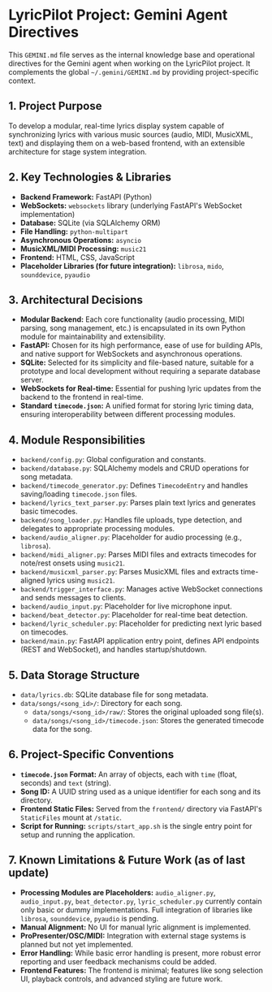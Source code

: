 # LyricPilot Project: Gemini Agent Directives

This `GEMINI.md` file serves as the internal knowledge base and operational directives for the Gemini agent when working on the LyricPilot project. It complements the global `~/.gemini/GEMINI.md` by providing project-specific context.

## 1. Project Purpose

To develop a modular, real-time lyrics display system capable of synchronizing lyrics with various music sources (audio, MIDI, MusicXML, text) and displaying them on a web-based frontend, with an extensible architecture for stage system integration.

## 2. Key Technologies & Libraries

-   **Backend Framework:** FastAPI (Python)
-   **WebSockets:** `websockets` library (underlying FastAPI's WebSocket implementation)
-   **Database:** SQLite (via SQLAlchemy ORM)
-   **File Handling:** `python-multipart`
-   **Asynchronous Operations:** `asyncio`
-   **MusicXML/MIDI Processing:** `music21`
-   **Frontend:** HTML, CSS, JavaScript
-   **Placeholder Libraries (for future integration):** `librosa`, `mido`, `sounddevice`, `pyaudio`

## 3. Architectural Decisions

-   **Modular Backend:** Each core functionality (audio processing, MIDI parsing, song management, etc.) is encapsulated in its own Python module for maintainability and extensibility.
-   **FastAPI:** Chosen for its high performance, ease of use for building APIs, and native support for WebSockets and asynchronous operations.
-   **SQLite:** Selected for its simplicity and file-based nature, suitable for a prototype and local development without requiring a separate database server.
-   **WebSockets for Real-time:** Essential for pushing lyric updates from the backend to the frontend in real-time.
-   **Standard `timecode.json`:** A unified format for storing lyric timing data, ensuring interoperability between different processing modules.

## 4. Module Responsibilities

-   `backend/config.py`: Global configuration and constants.
-   `backend/database.py`: SQLAlchemy models and CRUD operations for song metadata.
-   `backend/timecode_generator.py`: Defines `TimecodeEntry` and handles saving/loading `timecode.json` files.
-   `backend/lyrics_text_parser.py`: Parses plain text lyrics and generates basic timecodes.
-   `backend/song_loader.py`: Handles file uploads, type detection, and delegates to appropriate processing modules.
-   `backend/audio_aligner.py`: Placeholder for audio processing (e.g., `librosa`).
-   `backend/midi_aligner.py`: Parses MIDI files and extracts timecodes for note/rest onsets using `music21`.
-   `backend/musicxml_parser.py`: Parses MusicXML files and extracts time-aligned lyrics using `music21`.
-   `backend/trigger_interface.py`: Manages active WebSocket connections and sends messages to clients.
-   `backend/audio_input.py`: Placeholder for live microphone input.
-   `backend/beat_detector.py`: Placeholder for real-time beat detection.
-   `backend/lyric_scheduler.py`: Placeholder for predicting next lyric based on timecodes.
-   `backend/main.py`: FastAPI application entry point, defines API endpoints (REST and WebSocket), and handles startup/shutdown.

## 5. Data Storage Structure

-   `data/lyrics.db`: SQLite database file for song metadata.
-   `data/songs/<song_id>/`: Directory for each song.
    -   `data/songs/<song_id>/raw/`: Stores the original uploaded song file(s).
    -   `data/songs/<song_id>/timecode.json`: Stores the generated timecode data for the song.

## 6. Project-Specific Conventions

-   **`timecode.json` Format:** An array of objects, each with `time` (float, seconds) and `text` (string).
-   **Song ID:** A UUID string used as a unique identifier for each song and its directory.
-   **Frontend Static Files:** Served from the `frontend/` directory via FastAPI's `StaticFiles` mount at `/static`.
-   **Script for Running:** `scripts/start_app.sh` is the single entry point for setup and running the application.

## 7. Known Limitations & Future Work (as of last update)

-   **Processing Modules are Placeholders:** `audio_aligner.py`, `audio_input.py`, `beat_detector.py`, `lyric_scheduler.py` currently contain only basic or dummy implementations. Full integration of libraries like `librosa`, `sounddevice`, `pyaudio` is pending.
-   **Manual Alignment:** No UI for manual lyric alignment is implemented.
-   **ProPresenter/OSC/MIDI:** Integration with external stage systems is planned but not yet implemented.
-   **Error Handling:** While basic error handling is present, more robust error reporting and user feedback mechanisms could be added.
-   **Frontend Features:** The frontend is minimal; features like song selection UI, playback controls, and advanced styling are future work.
